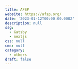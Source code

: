 ```yaml
---
title: AFSP
website: https://afsp.org/
date: '2023-01-12T00:00:00.000Z'
description: null
ssg:
  - Gatsby
  - nextjs
css: null
cms: null
category:
  - others
draft: false
---
```

